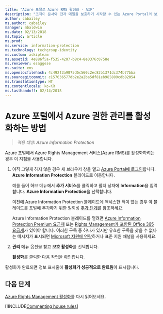 ```yaml
---
title: "Azure 포털로 Azure RMS 활성화 - AIP"
description: "조직이 문서와 전자 메일을 보호하기 시작할 수 있는 Azure Portal의 보호 활성화에 대한 지침."
author: cabailey
ms.author: cabailey
manager: mbaldwin
ms.date: 02/13/2018
ms.topic: article
ms.prod: 
ms.service: information-protection
ms.technology: techgroup-identity
ms.custom: askipteam
ms.assetid: 4e886f5a-f535-4207-b8c4-8e0376c0758e
ms.reviewer: esaggese
ms.suite: ems
ms.openlocfilehash: 4c492f3a9075d5c560c2ec83b1371dc374b77bba
ms.sourcegitcommit: c157636577db2e2a2ba5df81eb985800cdb82054
ms.translationtype: HT
ms.contentlocale: ko-KR
ms.lasthandoff: 02/14/2018
---
```

# <a name="how-to-activate-azure-rights-management-from-the-azure-portal"></a>Azure 포털에서 Azure 권한 관리를 활성화하는 방법

>*적용 대상: Azure Information Protection*

Azure 포털에서 Azure Rights Management 서비스(Azure RMS)를 활성화하려는 경우 이 지침을 사용합니다.

1. 아직 그렇게 하지 않은 경우 새 브라우저 창을 열고 [Azure Portal에 로그인](configure-policy.md#signing-in-to-the-azure-portal)합니다. **Azure Information Protection** 블레이드로 이동합니다.
    
    예를 들어 허브 메뉴에서 **추가 서비스**를 클릭하고 필터 상자에 **Information**을 입력합니다. **Azure Information Protection**을 선택합니다.
    
    이전에 Azure Information Protection 블레이드에 액세스한 적이 없는 경우 이 블레이드를 포털에 추가하기 위한 일회성 [추가 단계](configure-policy.md#to-access-the-azure-information-protection-blade-for-the-first-time)를 참조하세요.
    
    Azure Information Protection 블레이드를 열려면 [Azure Information Protection Premium 요금제](https://www.microsoft.com/cloud-platform/azure-information-protection-pricing) 또는 [Rights Management가 포함된 Office 365 요금제](http://download.microsoft.com/download/E/C/F/ECF42E71-4EC0-48FF-AA00-577AC14D5B5C/Azure_Information_Protection_licensing_datasheet_EN-US.pdf)가 있어야 합니다. 이러한 구독 중 하나가 있지만 유효한 구독을 찾을 수 없다는 메시지가 표시되면 [Microsoft 지원에 연락](../get-started/information-support.md#to-contact-microsoft-support)하거나 표준 지원 채널을 사용하세요.

2. **관리** 메뉴 옵션을 찾고 **보호 활성화**를 선택합니다. 
    
    **활성화**를 클릭한 다음 작업을 확인합니다. 

활성화가 완료되면 정보 표시줄에 **활성화가 성공적으로 완료됨**이 표시됩니다.


## <a name="next-steps"></a>다음 단계
[Azure Rights Management 활성화](activate-service.md#configuring-onboarding-controls-for-a-phased-deployment)를 다시 읽어보세요.


[!INCLUDE[Commenting house rules](../includes/houserules.md)]